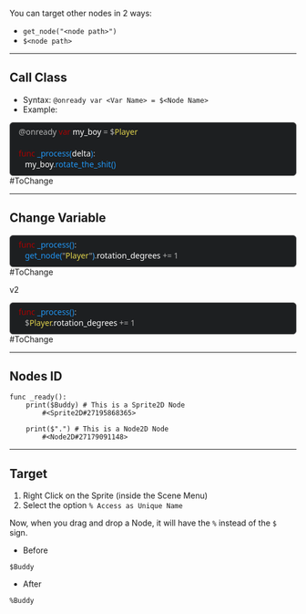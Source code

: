 You can target other nodes in 2 ways:
- `get_node("<node path>")`
- `$<node path>`


---
## Call Class
- Syntax: `@onready var <Var Name> = $<Node Name>`
- Example:
<div style="
    background-color: #1d1f21;
    border: 0.001em solid #5A5A5A;
    border-radius: 6px; 
    padding: 6px 15px 10px 15px;
    font-family: 'Segoe UI';
    font-weight: 450;
    color: #B4B4B4">
@onready <span style="color: #AA0000">var</span> <span style="color: #FFFFFF">my_boy</span> = $<span style="color: #E2D44D">Player</span><br>
<br>
<span style="color: #AA0000">func</span> <span style="color: #2196F3">_process(</span><span style="color: #FFFFFF">delta</span><span style="color: #2196F3">)</span>:<br>
&nbsp&nbsp <span style="color: #FFFFFF">my_boy</span>.<span style="color: #2196F3">rotate_the_shit()</span>
</div>
#ToChange

---
## Change Variable

<div style="
    background-color: #1d1f21;
    border: 0.001em solid #5A5A5A;
    border-radius: 6px; 
    padding: 6px 15px 10px 15px;
    font-family: 'Segoe UI';
    font-weight: 450;
    color: #B4B4B4">
<span style="color: #AA0000">func</span> <span style="color: #2196F3">_process()</span>:<br>
&nbsp&nbsp <span style="color: #2196F3">get_node(</span>"<span style="color: #E2D44D">Player</span>"<span style="color: #49A8F4">)</span>.<span style="color: #FFFFFF">rotation_degrees</span> += <span style="color: #B4B4B4">1</span>
</div>
#ToChange


v2
<div style="
    background-color: #1d1f21;
    border: 0.001em solid #5A5A5A;
    border-radius: 6px; 
    padding: 6px 15px 10px 15px;
    font-family: 'Segoe UI';
    font-weight: 450;
    color: #B4B4B4">
<span style="color: #AA0000">func</span> <span style="color: #2196F3">_process()</span>:<br>
&nbsp&nbsp $<span style="color: #E2D44D">Player</span><span style="color: #49A8F4"></span>.<span style="color: #FFFFFF">rotation_degrees</span> += <span style="color: #B4B4B4">1</span>
</div>
#ToChange


---
## Nodes ID
```
func _ready():
	print($Buddy) # This is a Sprite2D Node
		#<Sprite2D#27195868365>
		
	print($".") # This is a Node2D Node
		#<Node2D#27179091148>
```


---
## Target
1. Right Click on the Sprite (inside the Scene Menu)
2. Select the option `% Access as Unique Name`

Now, when you drag and drop a Node, it will have the `%` instead of the `$` sign.
- Before
```
$Buddy
```
- After
```
%Buddy
```
